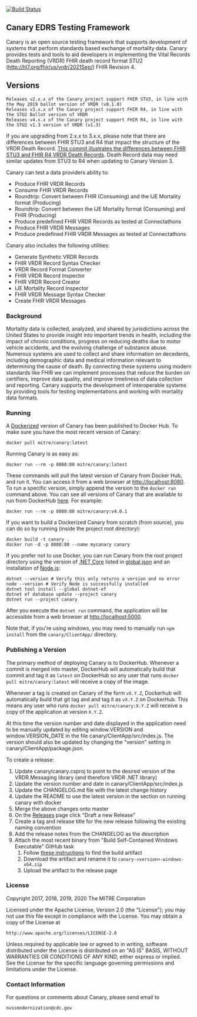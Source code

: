 [![Build Status](https://travis-ci.org/nightingaleproject/canary.svg?branch=master)](https://travis-ci.org/nightingaleproject/canary)

## Canary EDRS Testing Framework

Canary is an open source testing framework that supports development of systems that perform standards based exchange of mortality data. Canary provides tests and tools to aid developers in implementing the Vital Records Death Reporting (VRDR) FHIR death record format STU2 (http://hl7.org/fhir/us/vrdr/2021Sep/) FHIR Revision 4.

## Versions

    Releases v2.x.x of the Canary project support FHIR STU3, in line with the May 2019 ballot version of VRDR (v0.1.0)
    Releases v3.x.x of the Canary project support FHIR R4, in line with the STU2 Ballot version of VRDR
    Releases v4.x.x of the Canary project support FHIR R4, in line with the STU2 v1.3 version of VRDR (v1.3)

If you are upgrading from 2.x.x to 3.x.x, please note that there are differences between FHIR STU3 and R4 that impact the structure of the VRDR Death Record. [This commit illustrates the differences between FHIR STU3 and FHIR R4 VRDR Death Records](https://github.com/nightingaleproject/vrdr-dotnet/commit/2b4c2026fdab80e7233f3a7d7ed6e17d5d63f38e). Death Record data may need similar updates from STU3 to R4 when updating to Canary Version 3.

Canary can test a data providers ability to:
- Produce FHIR VRDR Records
- Consume FHIR VRDR Records
- Roundtrip: Convert between FHIR (Consuming) and the IJE Mortality format (Producing)
- Roundtrip: Convert between the IJE Mortality format (Consuming) and FHIR (Producing)
- Produce predefined FHIR VRDR Records as tested at Connectathons
- Produce FHIR VRDR Messages
- Produce predefined FHIR VRDR Messages as tested at Connectathons

Canary also includes the following utilities:
- Generate Synthetic VRDR Records
- FHIR VRDR Record Syntax Checker
- VRDR Record Format Converter
- FHIR VRDR Record Inspector
- FHIR VRDR Record Creator
- IJE Mortality Record Inspector
- FHIR VRDR Message Syntax Checker
- Create FHIR VRDR Messages

### Background

Mortality data is collected, analyzed, and shared by jurisdictions across the United States to provide insight into important trends in health, including the impact of chronic conditions, progress on reducing deaths due to motor vehicle accidents, and the evolving challenge of substance abuse. Numerous systems are used to collect and share information on decedents, including demographic data and medical information relevant to determining the cause of death. By connecting these systems using modern standards like FHIR we can implement processes that reduce the burden on certifiers, improve data quality, and improve timeliness of data collection and reporting. Canary supports the development of interoperable systems by providing tools for testing implementations and working with mortality data formats.

### Running

A [Dockerized](https://www.docker.com/get-started) version of Canary has been published to Docker Hub. To make sure you have the most recent version of Canary:

```
docker pull mitre/canary:latest
```

Running Canary is as easy as:

```
docker run --rm -p 8080:80 mitre/canary:latest
```

These commands will pull the latest version of Canary from Docker Hub, and run it. You can access it from a web browser at [http://localhost:8080](http://localhost:8080). To run a specific version, simply append the version to the `docker run` command above. You can see all versions of Canary that are available to run from DockerHub [here](https://hub.docker.com/r/mitre/canary/tags). For example:

```
docker run --rm -p 8080:80 mitre/canary:v4.0.1
```

If you want to build a Dockerized Canary from scratch (from source), you can do so by running (inside the project root directory):

```
docker build -t canary .
docker run -d -p 8080:80 --name mycanary canary
```

If you prefer not to use Docker, you can run Canary from the root project directory using the version of [.NET Core](https://dotnet.microsoft.com/download) listed in [global.json](global.json) and an installation of [Node.js](https://nodejs.org/):

```
dotnet --version # Verify this only returns a version and no error
node --version # Verify Node is successfully installed
dotnet tool install --global dotnet-ef
dotnet ef database update --project canary
dotnet run --project canary
```

After you execute the `dotnet run` command, the application will be accessible from a web browser at [http://localhost:5000](http://localhost:5000).

Note that, if you're using windows, you may need to manually run `npm install` from the `canary/ClientApp/` directory.

### Publishing a Version

The primary method of deploying Canary is to DockerHub. Whenever a commit is merged into master, DockerHub will automatically build that commit and tag it as `latest` on DockerHub so any user that runs `docker pull mitre/canary:latest` will receive a copy of the image.

Whenever a tag is created on Canary of the form `vX.Y.Z`, Dockerhub will automatically build that git tag and and tag it as `vX.Y.Z` on DockerHub. This means any user who runs `docker pull mitre/canary:X.Y.Z` will receive a copy of the application at version `X.Y.Z`.

At this time the version number and date displayed in the application need to be manually updated by editing window.VERSION and window.VERSION_DATE in the file canary/ClientApp/src/index.js. The version should also be updated by changing the "version" setting in canary/ClientApp/package.json.

To create a release:

1. Update canary/canary.csproj to point to the desired version of the VRDR.Messaging library (and therefore VRDR .NET library)
1. Update the version number and date in canary/ClientApp/src/index.js
1. Update the CHANGELOG.md file with the latest change history
1. Update the README to use the latest version in the section on running canary with docker
1. Merge the above changes onto master
1. On the [Releases](https://github.com/nightingaleproject/canary/releases) page click "Draft a new Release"
1. Create a tag and release title for the new release following the existing naming convention
1. Add the release notes from the CHANGELOG as the description
1. Attach the most recent binary from "Build Self-Contained Windows Executable" GitHub task
    1. Follow [these instructions](https://docs.github.com/en/actions/managing-workflow-runs/downloading-workflow-artifacts) to find the build artifact
    1. Download the artifact and rename it to `canary-<version>-windows-x64.zip`
    1. Upload the artifact to the release page

### License

Copyright 2017, 2018, 2019, 2020 The MITRE Corporation

Licensed under the Apache License, Version 2.0 (the "License"); you may not use this file except in compliance with the License. You may obtain a copy of the License at

```
http://www.apache.org/licenses/LICENSE-2.0
```

Unless required by applicable law or agreed to in writing, software distributed under the License is distributed on an "AS IS" BASIS, WITHOUT WARRANTIES OR CONDITIONS OF ANY KIND, either express or implied. See the License for the specific language governing permissions and limitations under the License.

### Contact Information

For questions or comments about Canary, please send email to

    nvssmodernization@cdc.gov
